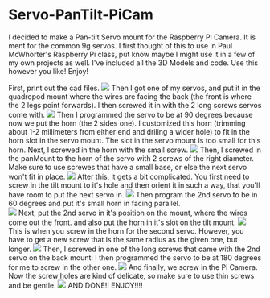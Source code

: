 # Servo-PanTilt-PiCam
I decided to make a Pan-tilt Servo mount for the Raspberry Pi Camera. It is ment for the common 9g servos. I first thought of this to use in Paul McWhorter's Raspberry Pi class, put know maybe I might use it in a few of my own projects as well. I've included all the 3D Models and code. Use this however you like! Enjoy!

First, print out the cad files. 
![](images/parts.jpg)
Then I got one of my servos, and put it in the quadropod mount where the wires are facing the back \(the front is where the 2 legs point forwards\). I then screwed it in with the 2 long screws servos come with. 
![](images/1.jpg)
Then I programmed the servo to be at 90 degrees because now we put the horn \(the 2 sides one\). I customized this horn \(trimming about 1-2 millimeters from either end and driling a wider hole\) to fit in the horn slot in the servo mount. The slot in the servo mount is too small for this horn. Next, I screwed in the horn with the small screw. 
![](images/horn.jpg)
Then, I screwed in the panMount to the horn of the servo with 2 screws of the right diameter. Make sure to use screwes that have a small base, or else the next servo won't fit in place.
![](images/2.jpg)
After this, it gets a bit complicated. You first need to screw in the tilt mount to it's hole and then orient it in such a way, that you'll have room to put the next servo in. 
![](images/3.jpg)
Then program the 2nd servo to be in 60 degrees and put it's small horn in facing parallel.  
![](images/horn2.jpg)
Next, put the 2nd servo in it's position on the mount, where the wires come out the front. and also put the horn in it's slot on the tilt mount.
![](images/4.jpg)
This is when you screw in the horn for the second servo. However, you have to get a new screw that is the same radius as the given one, but longer. 
![](images/screwHorn.jpg)
Then, I screwed in one of the long screws that came with the 2nd servo on the back mount:
I then programmed the servo to be at 180 degrees for me to screw in the other one. 
![](images/5.jpg)
And finally, we screw in the Pi Camera. Now the screw holes are kind of delicate, so make sure to use thin screws and be gentle. 
![](images/final.jpg)
AND DONE!! ENJOY!!!!
